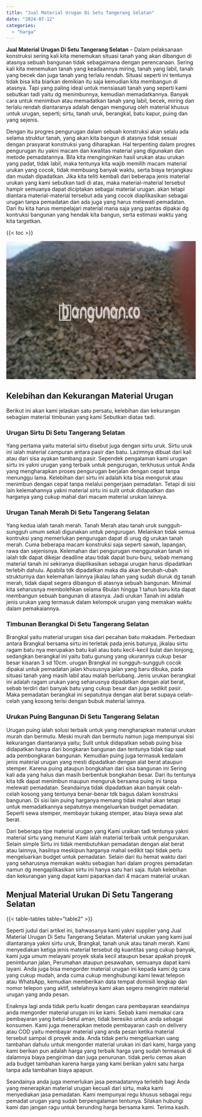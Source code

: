 ```yaml
---
title: "Jual Material Urugan Di Setu Tangerang Selatan"
date: "2024-07-12"
categories: 
  - "harga"
---
```


**Jual Material Urugan Di Setu Tangerang Selatan** – Dalam pelaksanaan konstruksi sering kali kita menemukan situasi tanah yang akan dibangun di atasnya sebuah bangunan tidak sebagaimana dengan perencanaan. Sering kali kita menemukan tanah yang keadaannya miring, tanah yang labil, tanah yang becek dan juga tanah yang terlalu rendah. Situasi seperti ini tentunya tidak bisa kita biarkan demikian itu saja kemudian kita membangun di atasnya. Tapi yang paling ideal untuk mensiasati tanah yang seperti kami sebutkan tadi yaitu dg menimbunnya, kemudian memadatkannya. Banyak cara untuk menimbun atau memadatkan tanah yang labil, becek, miring dan terlalu rendah diantaranya adalah dengan mengurug oleh material khusus untuk urugan, seperti; sirtu, tanah uruk, berangkal, batu kapur, puing dan yang sejenis.

Dengan itu progres pengurugan dalam sebuah konstruksi akan selalu ada selama struktur tanah, yang akan kita bangun di atasnya tidak sesuai dengan prasyarat konstruksi yang diharapkan. Hal terpenting dalam progres pengurugan itu yakni macam dan kwalitas material yang digunakan dan metode pemadatannya. Bila kita menginginkan hasil urukan atau urukan yang padat, tidak labil, maka tentunya kita wajib memilih macam material urukan yang cocok, tidak membuang banyak waktu, serta biaya terjangkau dan mudah dipadatkan. Jika kita teliti kembali dari beberapa jenis material urukan yang kami sebutkan tadi di atas, maka material-material tersebut hampir semuanya dapat diciptakan sebagai material urugan. akan tetapi diantara material-material tersebut ada yang cocok diaplikasikan sebagai urugan tanpa pemadatan dan ada juga yang harus melewati pemadatan. Dari itu kita harus mempelajari material mana saja yang pantas dipakai dg kontruksi bangunan yang hendak kita bangun, serta estimasi waktu yang kita targetkan.

{{< toc >}}

![Jual Material Urugan Di Setu Tangerang Selatan](/images/jual-urugan-13.png)

## Kelebihan dan Kekurangan Material Urugan

Berikut ini akan kami jelaskan satu persatu, kelebihan dan kekurangan sebagian material timbunan yang kami Sebutkan diatas tadi.

### Urugan Sirtu Di Setu Tangerang Selatan

Yang pertama yaitu material sirtu disebut juga dengan sirtu uruk. Sirtu uruk ini ialah material campuran antara pasir dan batu. Lazimnya dibuat dari kali atau dari sisa ayakan tambang pasir. Sependek pengalaman kami urugan sirtu ini yakni urugan yang terbaik untuk pengurugan, terkhusus untuk Anda yang mengharapkan proses pengurugan berjalan dengan cepat tanpa menunggu lama. Kelebihan dari sirtu ini adalah kita bisa menguruk atau menimbun dengan cepat tanpa melalui pengerjaan pemadatan. Tetapi di sisi lain kelemahannya yakni material sirtu ini sulit untuk didapatkan dan harganya yang cukup mahal dari macam material urukan lainnya.

### Urugan Tanah Merah Di Setu Tangerang Selatan

Yang kedua ialah tanah merah. Tanah Merah atau tanah uruk sungguh-sungguh umum sekali digunakan untuk pengurugan. Melainkan tidak semua kontruksi yang memerlukan pengurugan dapat di urug dg urukan tanah merah. Cuma beberapa macam konstruksi saja seperti sawah, lapangan, rawa dan sejenisnya. Kelemahan dari pengurugan menggunakan tanah ini ialah tdk dapat dikejar deadline atau tidak dapat buru-buru, sebab memang material tanah ini sekiranya diaplikasikan sebagai urugan harus dipadatkan terlebih dahulu. Apabila tdk dipadatkan maka dia akan berubah-ubah strukturnya dan kelemahan lainnya jikalau lahan yang sudah diuruk dg tanah merah, tidak dapat segera dibangun di atasnya sebuah bangunan. Minimal kita seharusnya membolehkan selama 6bulan hingga 1 tahun baru kita dapat membangun sebuah bangunan di atasnya. Jadi urukan Tanah ini adalah jenis urukan yang termasuk dalam kelompok urugan yang memakan waktu dalam pemakaiannya.

### Timbunan Berangkal Di Setu Tangerang Selatan

Brangkal yaitu material urugan sisa dari pecahan batu makadam. Perbedaan antara Brangkal bersama sirtu ini terletak pada jenis batunya, jikalau sirtu ragam batu nya merupakan batu kali atau batu kecil-kecil bulat dan lonjong, sedangkan berangkal ini yaitu batu gunung yang ukurannya cukup besar besar kisaran 3 sd 10cm. urugan Brangkal ini sungguh-sungguh cocok dipakai untuk pemadatan jalan khususnya jalan yang baru dibuka, pada situasi tanah yang masih labil atau malah berlubang. Jenis urukan berangkal ini adalah ragam urukan yang seharusnya dipadatkan dengan alat berat, sebab terdiri dari banyak batu yang cukup besar dan juga sedikit pasir. Maka pemadatan berangkal ini sepatutnya dengan alat berat supaya celah-celah yang kosong terisi dengan bubuk material lainnya.

### Urukan Puing Bangunan Di Setu Tangerang Selatan

Urugan puing ialah solusi terbaik untuk yang mengharapkan material urukan murah dan bermutu. Meski murah dan bermutu namun juga mempunyai sisi kekurangan diantaranya yaitu; Sulit untuk didapatkan sebab puing bisa didapatkan hanya dari bongkaran bangunan dan tentunya tidak tiap saat ada pembongkaran bangunan. Kemudian puing juga termasuk kedalam jenis material urugan yang mesti dipadatkan dengan alat berat ataupun stemper. Karena puing ataupun bongkahan dari sisa bangunan ini Sering kali ada yang halus dan masih berbentuk bongkahan besar. Dari itu tentunya kita tdk dapat menimbun maupun menguruk bersama puing ini tanpa melewati pemadatan. Seandainya tidak dipadatkan akan banyak celah-celah kosong yang tentunya benar-benar tdk bagus dalam konstruksi bangunan. Di sisi lain puing harganya memang tidak mahal akan tetapi untuk memadatkannya sepatutnya mengeluarkan budget pemadatan. Seperti sewa stemper, membayar tukang stemper, atau biaya sewa alat berat.

Dari beberapa tipe material urugan yang Kami uraikan tadi tentunya yakni material sirtu yang menurut Kami ialah material terbaik untuk pengurukan. Selain simple Sirtu ini tidak membutuhkan pemadatan dengan alat berat atau lainnya, hasilnya meskipun harganya mahal sedikit tapi tidak perlu mengeluarkan budget untuk pemadatan. Selain dari itu hemat waktu dari yang seharusnya memakan waktu sebagian hari dalam progres pemadatan namun dg mengaplikasikan sirtu ini hanya satu hari saja. Itulah kelebihan dan kekurangan yang dapat kami paparkan dari 4 macam material urukan.

## Menjual Material Urukan Di Setu Tangerang Selatan

{{< table-tables table="table2" >}}

Seperti judul dari artikel ini, bahwasanya kami yakni supplier yang Jual Material Urugan Di Setu Tangerang Selatan. Material urukan yang kami jual diantaranya yakni sirtu uruk, Brangkal, tanah uruk atau tanah merah. Kami menyediakan ketiga jenis material tersebut dg kuantitas yang cukup banyak, kami juga umum melayani proyek skala kecil ataupun besar apakah proyek penimbunan jalan, Perumahan ataupun pesawahan, semuanya dapat kami layani. Anda juga bisa mengorder material urugan ini kepada kami dg cara yang cukup mudah, anda cuma cukup menghubungi kami lewat telepon atau WhatsApp, kemudian memberikan data tempat domisili lengkap dan nomor telepon yang aktif, setelahnya kami akan segera mengirim material urugan yang anda pesan.

Enaknya lagi anda tidak perlu kuatir dengan cara pembayaran seandainya anda mengorder material urugan ini ke kami. Sebab kami memakai cara pembayaran yang betul-betul aman, tidak beresiko untuk anda sebagai konsumen. Kami juga menerapkan metode pembayaran cash on delivery atau COD yaitu membayar material yang anda pesan ketika material tersebut sampai di proyek anda. Anda tidak perlu mengeluarkan uang tambahan dahulu untuk mengorder material urukan ini dari kami, harga yang kami berikan pun adalah harga yang terbaik harga yang sudah termasuk di dalamnya biaya pengiriman dan juga penurunan. tidak perlu cemas akan ada budget tambahan karena harga yang kami berikan yakni satu harga tanpa ada tambahan biaya apapun.

Seandainya anda juga memerlukan jasa pemadatannya terlebih bagi Anda yang menerapkan material urugan kecuali dari sirtu, maka kami menyediakan jasa pemadatan. Kami mempunyai regu khusus sebagai regu pemadat urugan yang sudah berpengalaman tentunya. Silakan hubungi kami dan jangan ragu untuk berunding harga bersama kami. Terima kasih.
